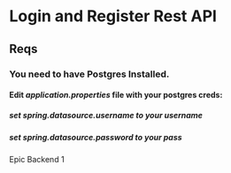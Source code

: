 # Login and Register Rest API

## Reqs
### You need to have Postgres Installed.
#### Edit *application.properties* file with your postgres creds:
##### set *spring.datasource.username* to your username
##### set *spring.datasource.password* to your pass
Epic Backend 1
